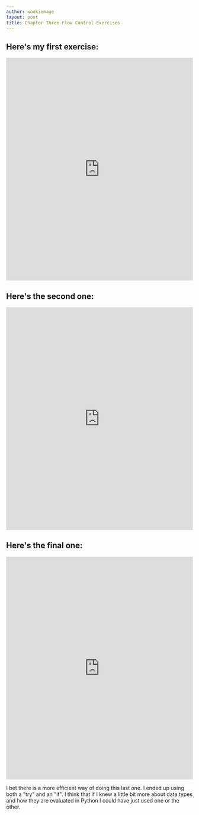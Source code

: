 ```yaml
---
author: wookiemage
layout: post
title: Chapter Three Flow Control Exercises
---
```

## Here\'s my first exercise:
<iframe src="https://trinket.io/embed/python/01b02c1c22" width="100%" height="600" frameborder="0" marginwidth="0" marginheight="0" allowfullscreen></iframe>

## Here\'s the second one:
<iframe src="https://trinket.io/embed/python/04aea8e8eb" width="100%" height="600" frameborder="0" marginwidth="0" marginheight="0" allowfullscreen></iframe>

## Here\'s the final one:
<iframe src="https://trinket.io/embed/python/90f2e61a9a" width="100%" height="600" frameborder="0" marginwidth="0" marginheight="0" allowfullscreen></iframe>

I bet there is a more efficient way of doing this last one. I ended up using both a "try" and an "if". I think that if I knew a little bit more about data types and how they are evaluated in Python I could have just used one or the other.
